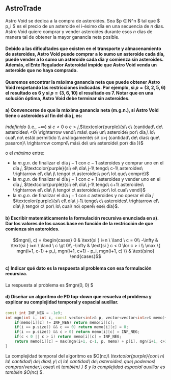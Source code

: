 AstroTrade
---

Astro Void se dedica a la compra de asteroides. Sea $p ∈ N^n $ tal que $ p_i $ es el precio de un asteroide
el i-ésimo día en una secuencia de $n$ días. Astro Void quiere comprar y vender asteroides durante esos $n$ días de manera tal de obtener la mayor ganancia neta posible. 

#### Debido a las dificultades que existen en el transporte y almacenamiento de asteroides, Astro Void puede comprar a lo sumo un asteroide cada día, puede vender a lo sumo un asteroide cada día y comienza sin asteroides. Además, el Ente Regulador Asteroidal impide que Astro Void venda un asteroide que no haya comprado. 

#### Queremos encontrar la máxima ganancia neta que puede obtener Astro Void respetando las restricciones indicadas. Por ejemplo, si $p = (3, 2, 5, 6)$ el resultado es $6$ y si $p = (3, 6, 10)$ el resultado es $7$. Notar que en una solución óptima, Astro Void debe terminar sin asteroides.

#### a) Convencerse de que la máxima ganancia neta (m.g.n.), si Astro Void tiene c asteroides al fin del día j, es:

$indefinido$ (i.e., $-\infty$) si $c < 0$ o $c > j$,$\textcolor{purple}{si\ c\ (cantidad\ de\ asteroides\ <0\ \rightarrow vendí\ más\ que\ un\ asteroide\ por\ día,\ lo\ cual\ no\ está\ permitido \\ análogamente\ si\ c>j (cantidad\ de\ días\ que\ pasaron)\ \rightarrow compré\ más\ de\ un\ asteroide\ por\ día )}$ 

o el $máximo$ entre:
* la $m.g.n.$ de finalizar el día $j − 1$ con $c − 1$ asteroides y comprar uno en el día $j$, $\textcolor{purple}{si\ el\ día\ j-1\ tengo\ c-1\ asteroides\ \rightarrow el\ día\ j\ tengo\ c\ asteroides\ por\ lo\ que\ compré}$
* la $m.g.n.$ de finalizar el día $j − 1$ con $c + 1$ asteroides y vender uno en el día $j$, $\textcolor{purple}{si\ el\ día\ j-1\ tengo\ c+1\ asteroides\ \rightarrow el\ día\ j\ tengo\ c\ asteroides\ por\ lo\ cual\ vendí}$
* la $m.g.n.$ de finalizar el día $j − 1$ con $c$ asteroides y no operar el día $j$ $\textcolor{purple}{si\ el\ día\ j-1\ tengo\ c\ asteroides\ \rightarrow el\ día\ j\ tengo\ c\ por\ lo\ cual\ no\ operé\ ese\ día}$.

#### b) Escribir matemáticamente la formulación recursiva enunciada en a). Dar los valores de los casos base en función de la restricción de que comienza sin asteroides.

$$mgn(i, c) = \begin{cases} 0 & \text{si } i=n \ \land \ c = 0\\ -\infty & \text{si } i=n \ \land \ c \gt 0\\ 
      -\infty & \text{si } c < 0 \lor c > i \\ 
      \max \{ mgn(i+1, c-1) + p_i, mgn(i+1, c+1) - p_i, mgn(i+1, c) \} & \text{sino}
   \end{cases}$$

#### c) Indicar qué dato es la respuesta al problema con esa formulación recursiva.

La respuesta al problema es $mgn(0, 0) $

#### d) Diseñar un algoritmo de PD top-down que resuelva el problema y explicar su complejidad temporal y espacial auxiliar.

```C++
const int INF_NEG = -1e9;
int mgn(int i, int c, const vector<int>& p, vector<vector<int>>& memo){
    if(memo[i][c] != INF_NEG) return memo[i][c];
    if(i == p.size() && c == 0) return memo[i][c] = 0;
    if(i == p.size() && c > 0) return memo[i][c] = INF_NEG;
    if(c < 0 || c > i) return memo[i][c] = INF_NEG;
    return memo[i][c] = max(mgn(i+1, c-1, p, memo) + p[i], mgn(i+1, c+1, p, memo) - p[i], mgn(i+1, c, p, memo));
}
```
La complejidad temporal del algoritmo es $O(n*c)\ \textcolor{purple}{con\ n\ la\ cantidad\ de\ días\ y\ c\ la\ cantidad\ de\ asteroides\ que\ podemos\ comprar/vender,\ osea\ n\ también) } $  y la complejidad espacial auxiliar es también $O(n*c) $.
